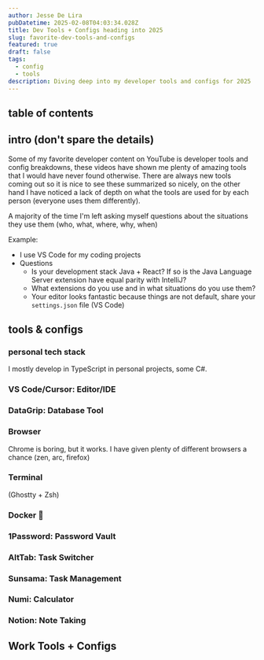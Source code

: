 ```yaml
---
author: Jesse De Lira
pubDatetime: 2025-02-08T04:03:34.028Z
title: Dev Tools + Configs heading into 2025
slug: favorite-dev-tools-and-configs
featured: true
draft: false
tags:
  - config
  - tools
description: Diving deep into my developer tools and configs for 2025
---
```


## table of contents

## intro (don't spare the details)

Some of my favorite developer content on YouTube is developer tools and config breakdowns, these videos have shown me plenty of amazing tools that I would have never found otherwise. There are always new tools coming out so it is nice to see these summarized so nicely, on the other hand I have noticed a lack of depth on what the tools are used for by each person (everyone uses them differently). 

A majority of the time I'm left asking myself questions about the situations they use them (who, what, where, why, when)

Example:

- I use VS Code for my coding projects
- Questions
  - Is your development stack Java + React? If so is the Java Language Server extension have equal parity with IntelliJ?
  - What extensions do you use and in what situations do you use them?
  - Your editor looks fantastic because things are not default, share your `settings.json` file (VS Code)

## tools & configs

### personal tech stack
I mostly develop in TypeScript in personal projects, some C#.


### VS Code/Cursor: Editor/IDE

### DataGrip: Database Tool

### Browser
Chrome is boring, but it works. I have given plenty of different browsers a chance (zen, arc, firefox)

### Terminal 
(Ghostty + Zsh)

### Docker 🐳

### 1Password: Password Vault

### AltTab: Task Switcher

### Sunsama: Task Management

### Numi: Calculator

### Notion: Note Taking

## Work Tools + Configs

###
